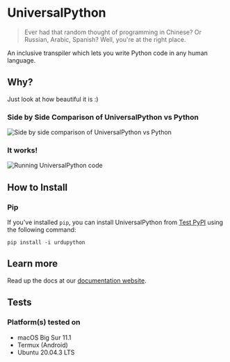 # UniversalPython
> Ever had that random thought of programming in Chinese? Or Russian, Arabic, Spanish? Well, you're at the right place.

An inclusive transpiler which lets you write Python code in any human language.

## Why?
Just look at how beautiful it is :)

### Side by Side Comparison of UniversalPython vs Python
![Side by side comparison of UniversalPython vs Python](./images/side-by-side-loop-code.png)

### It works!
![Running UniversalPython code](./images/urdupython-loop-running-example.png)

## How to Install
### Pip
If you've installed ```pip```, you can install UniversalPython from [Test PyPI](https://test.pypi.org/project/universalpython/) using the following command:
```
pip install -i urdupython
```

## Learn more
Read up the docs at our [documentation website](https://universalpython.github.io/docs/).

## Tests
### Platform(s) tested on
- macOS Big Sur 11.1
- Termux (Android)
- Ubuntu 20.04.3 LTS
